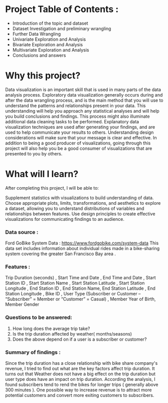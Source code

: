 # Project Table of Contents : 
* Introduction of the topic and dataset
* Dataset Investigation and preliminary wrangling
* Further Data Wrangling
* Univariate Exploration and Analysis
* Bivariate Exploration and Analysis
* Multivariate Exploration and Analysis
* Conclusions and answers

# Why this project?
Data visualization is an important skill that is used in many parts of the data analysis process. Exploratory data visualization generally occurs during and after the data wrangling process, and is the main method that you will use to understand the patterns and relationships present in your data. This understanding will help you approach any statistical analyses and will help you build conclusions and findings. This process might also illuminate additional data cleaning tasks to be performed. Explanatory data visualization techniques are used after generating your findings, and are used to help communicate your results to others. Understanding design considerations will make sure that your message is clear and effective. In addition to being a good producer of visualizations, going through this project will also help you be a good consumer of visualizations that are presented to you by others.

# What will I learn?
After completing this project, I will be able to:

Supplement statistics with visualizations to build understanding of data.
Choose appropriate plots, limits, transformations, and aesthetics to explore a dataset, allowing you to understand distributions of variables and relationships between features.
Use design principles to create effective visualizations for communicating findings to an audience.


### Data source :
Ford GoBike System Data : https://www.fordgobike.com/system-data
This data set includes information about individual rides made in a bike-sharing system covering the greater San Francisco Bay area .

### Features :
Trip Duration (seconds) , Start Time and Date , End Time and Date , Start Station ID , Start Station Name , Start Station Latitude , Start Station Longitude ,  End Station ID , End Station Name,  End Station Latitude , End Station Longitude , Bike ID , User Type (Subscriber or Customer – “Subscriber” = Member or “Customer” = Casual) , Member Year of Birth, Member Gender

### Questions to be answered: 
1. How long does the average trip take?
2. Is the trip duration affected by weather( months/seasons)
3. Does the above depend on if a user is a subscriber or customer?


### Summary of findings :
Since the trip duration has a close relationship with bike share company's revenue, I tried to find out what are the key factors affect 
trip duration. It turns out that Weather does not have a big effect on the trip duration but user type does have an impact on trip duration. According the analysis, I found subscribers tend to rend the bikes for longer trips ( generally above 300 minutes ). One possible way to increase revenue is to attract more potential customers and convert more exiting customers to subscribers.  


